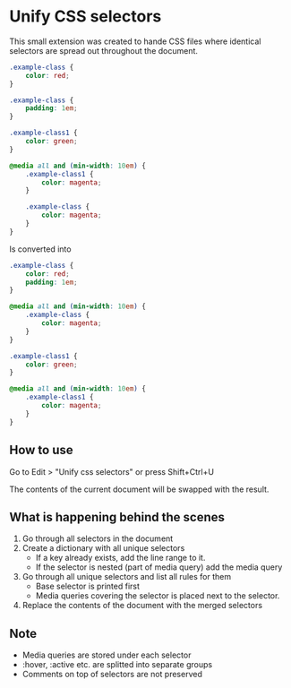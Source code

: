# Unify CSS selectors
This small extension was created to hande CSS files where identical selectors are spread out throughout the document.

```css
.example-class {
    color: red;
}

.example-class {
    padding: 1em;
}

.example-class1 {
    color: green;
}

@media all and (min-width: 10em) {
    .example-class1 {
        color: magenta;
    }

    .example-class {
        color: magenta;
    }
}

```
Is converted into
```css
.example-class { 
    color: red;
    padding: 1em;
}

@media all and (min-width: 10em) {
	.example-class { 
        color: magenta;
	}
}

.example-class1 { 
    color: green;
}

@media all and (min-width: 10em) {
	.example-class1 { 
        color: magenta;
	}
}
```
## How to use
Go to Edit > "Unify css selectors" or press Shift+Ctrl+U

The contents of the current document will be swapped with the result.

## What is happening behind the scenes
1. Go through all selectors in the document
1. Create a dictionary with all unique selectors
    - If a key already exists, add the line range to it.
    - If the selector is nested (part of media query) add the media query
1. Go through all unique selectors and list all rules for them
    - Base selector is printed first
    - Media queries covering the selector is placed next to the selector.
1. Replace the contents of the document with the merged selectors

## Note
- Media queries are stored under each selector
- :hover, :active etc. are splitted into separate groups
- Comments on top of selectors are not preserved